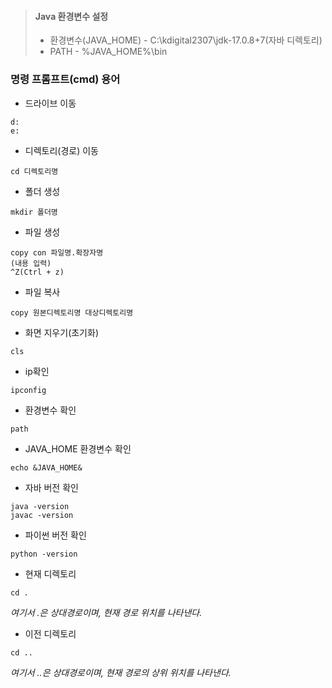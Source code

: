 > #### Java 환경변수 설정
>
> * 환경변수(JAVA_HOME) - C:\kdigital2307\jdk-17.0.8+7(자바 디렉토리)
> * PATH - %JAVA_HOME%\bin

### 명령 프롬프트(cmd) 용어
* 드라이브 이동
```
d:
e:
```
* 디렉토리(경로) 이동
```
cd 디렉토리명
```
* 폴더 생성
```
mkdir 폴더명
```
* 파일 생성
```
copy con 파일명.확장자명
(내용 입력)
^Z(Ctrl + z)
```
* 파일 복사
```
copy 원본디렉토리명 대상디렉토리명
```
* 화면 지우기(초기화)
```
cls
```
* ip확인
```
ipconfig
```
* 환경변수 확인
```
path
```
* JAVA_HOME 환경변수 확인
```
echo &JAVA_HOME&
```
* 자바 버전 확인
```
java -version
javac -version
```
* 파이썬 버전 확인
```
python -version
```

* 현재 디렉토리
```
cd .
```
*여기서 .은 상대경로이며, 현재 경로 위치를 나타낸다.*
* 이전 디렉토리
```
cd ..
```
*여기서 ..은 상대경로이며, 현재 경로의 상위 위치를 나타낸다.*
